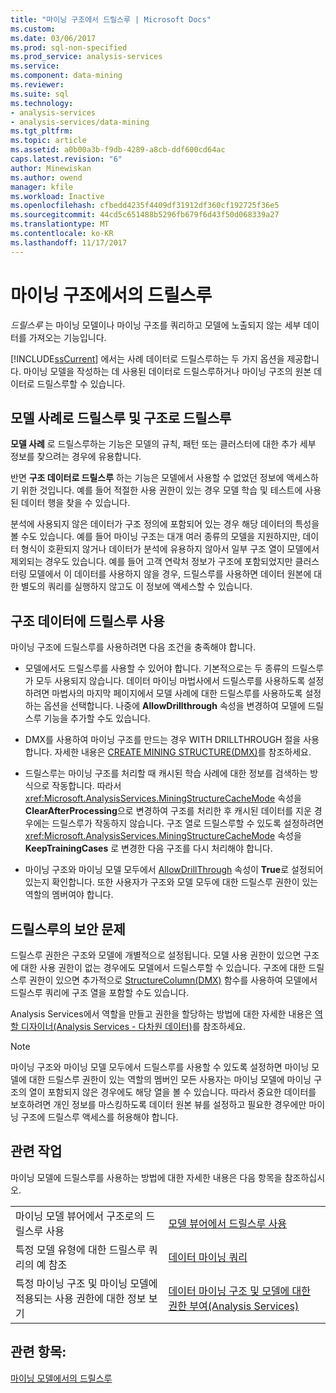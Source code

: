 ```yaml
---
title: "마이닝 구조에서 드릴스루 | Microsoft Docs"
ms.custom: 
ms.date: 03/06/2017
ms.prod: sql-non-specified
ms.prod_service: analysis-services
ms.service: 
ms.component: data-mining
ms.reviewer: 
ms.suite: sql
ms.technology:
- analysis-services
- analysis-services/data-mining
ms.tgt_pltfrm: 
ms.topic: article
ms.assetid: a0b00a3b-f9db-4289-a8cb-ddf600cd64ac
caps.latest.revision: "6"
author: Minewiskan
ms.author: owend
manager: kfile
ms.workload: Inactive
ms.openlocfilehash: cfbedd4235f4409df31912df360cf192725f36e5
ms.sourcegitcommit: 44cd5c651488b5296fb679f6d43f50d068339a27
ms.translationtype: MT
ms.contentlocale: ko-KR
ms.lasthandoff: 11/17/2017
---
```

# <a name="drillthrough-on-mining-structures"></a>마이닝 구조에서의 드릴스루
  *드릴스루* 는 마이닝 모델이나 마이닝 구조를 쿼리하고 모델에 노출되지 않는 세부 데이터를 가져오는 기능입니다.  
  
 [!INCLUDE[ssCurrent](../../includes/sscurrent-md.md)] 에서는 사례 데이터로 드릴스루하는 두 가지 옵션을 제공합니다. 마이닝 모델을 작성하는 데 사용된 데이터로 드릴스루하거나 마이닝 구조의 원본 데이터로 드릴스루할 수 있습니다.  
  
## <a name="drillthrough-to-model-cases-vs-drillthrough-to-structure"></a>모델 사례로 드릴스루 및 구조로 드릴스루  
 **모델 사례** 로 드릴스루하는 기능은 모델의 규칙, 패턴 또는 클러스터에 대한 추가 세부 정보를 찾으려는 경우에 유용합니다.  
  
 반면 **구조 데이터로 드릴스루** 하는 기능은 모델에서 사용할 수 없었던 정보에 액세스하기 위한 것입니다. 예를 들어 적절한 사용 권한이 있는 경우 모델 학습 및 테스트에 사용된 데이터 행을 찾을 수 있습니다.  
  
 분석에 사용되지 않은 데이터가 구조 정의에 포함되어 있는 경우 해당 데이터의 특성을 볼 수도 있습니다. 예를 들어 마이닝 구조는 대개 여러 종류의 모델을 지원하지만, 데이터 형식이 호환되지 않거나 데이터가 분석에 유용하지 않아서 일부 구조 열이 모델에서 제외되는 경우도 있습니다. 예를 들어 고객 연락처 정보가 구조에 포함되었지만 클러스터링 모델에서 이 데이터를 사용하지 않을 경우, 드릴스루를 사용하면 데이터 원본에 대한 별도의 쿼리를 실행하지 않고도 이 정보에 액세스할 수 있습니다.  
  
## <a name="enabling-drillthrough-to-structure-data"></a>구조 데이터에 드릴스루 사용  
 마이닝 구조에 드릴스루를 사용하려면 다음 조건을 충족해야 합니다.  
  
-   모델에서도 드릴스루를 사용할 수 있어야 합니다. 기본적으로는 두 종류의 드릴스루가 모두 사용되지 않습니다. 데이터 마이닝 마법사에서 드릴스루를 사용하도록 설정하려면 마법사의 마지막 페이지에서 모델 사례에 대한 드릴스루를 사용하도록 설정하는 옵션을 선택합니다. 나중에 **AllowDrillthrough** 속성을 변경하여 모델에 드릴스루 기능을 추가할 수도 있습니다.  
  
-   DMX를 사용하여 마이닝 구조를 만드는 경우 WITH DRILLTHROUGH 절을 사용합니다. 자세한 내용은 [CREATE MINING STRUCTURE&#40;DMX&#41;](../../dmx/create-mining-structure-dmx.md)를 참조하세요.  
  
-   드릴스루는 마이닝 구조를 처리할 때 캐시된 학습 사례에 대한 정보를 검색하는 방식으로 작동합니다. 따라서 <xref:Microsoft.AnalysisServices.MiningStructureCacheMode> 속성을 **ClearAfterProcessing**으로 변경하여 구조를 처리한 후 캐시된 데이터를 지운 경우에는 드릴스루가 작동하지 않습니다. 구조 열로 드릴스루할 수 있도록 설정하려면 <xref:Microsoft.AnalysisServices.MiningStructureCacheMode> 속성을 **KeepTrainingCases** 로 변경한 다음 구조를 다시 처리해야 합니다.  
  
-   마이닝 구조와 마이닝 모델 모두에서 [AllowDrillThrough](../../analysis-services/scripting/properties/allowdrillthrough-element-assl.md) 속성이 **True**로 설정되어 있는지 확인합니다. 또한 사용자가 구조와 모델 모두에 대한 드릴스루 권한이 있는 역할의 멤버여야 합니다.  
  
## <a name="security-issues-for-drillthrough"></a>드릴스루의 보안 문제  
 드릴스루 권한은 구조와 모델에 개별적으로 설정됩니다. 모델 사용 권한이 있으면 구조에 대한 사용 권한이 없는 경우에도 모델에서 드릴스루할 수 있습니다. 구조에 대한 드릴스루 권한이 있으면 추가적으로 [StructureColumn&#40;DMX&#41;](../../dmx/structurecolumn-dmx.md) 함수를 사용하여 모델에서 드릴스루 쿼리에 구조 열을 포함할 수도 있습니다.  
  
 Analysis Services에서 역할을 만들고 권한을 할당하는 방법에 대한 자세한 내용은 [역할 디자이너&#40;Analysis Services - 다차원 데이터&#41;](http://msdn.microsoft.com/library/e8ba42db-0565-4d68-b3ab-0c63d8d07192)를 참조하세요.  
  
> [!NOTE]  
>  마이닝 구조와 마이닝 모델 모두에서 드릴스루를 사용할 수 있도록 설정하면 마이닝 모델에 대한 드릴스루 권한이 있는 역할의 멤버인 모든 사용자는 마이닝 모델에 마이닝 구조의 열이 포함되지 않은 경우에도 해당 열을 볼 수 있습니다. 따라서 중요한 데이터를 보호하려면 개인 정보를 마스킹하도록 데이터 원본 뷰를 설정하고 필요한 경우에만 마이닝 구조에 드릴스루 액세스를 허용해야 합니다.  
  
## <a name="related-tasks"></a>관련 작업  
 마이닝 모델에 드릴스루를 사용하는 방법에 대한 자세한 내용은 다음 항목을 참조하십시오.  
  
|||  
|-|-|  
|마이닝 모델 뷰어에서 구조로의 드릴스루 사용|[모델 뷰어에서 드릴스루 사용](../../analysis-services/data-mining/use-drillthrough-from-the-model-viewers.md)|  
|특정 모델 유형에 대한 드릴스루 쿼리의 예 참조|[데이터 마이닝 쿼리](../../analysis-services/data-mining/data-mining-queries.md)|  
|특정 마이닝 구조 및 마이닝 모델에 적용되는 사용 권한에 대한 정보 보기|[데이터 마이닝 구조 및 모델에 대한 권한 부여&#40;Analysis Services&#41;](../../analysis-services/multidimensional-models/grant-permissions-on-data-mining-structures-and-models-analysis-services.md)|  
  
## <a name="see-also"></a>관련 항목:  
 [마이닝 모델에서의 드릴스루](../../analysis-services/data-mining/drillthrough-on-mining-models.md)  
  
  
